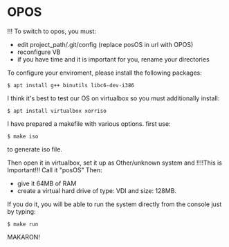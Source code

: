 # OPOS


!!! To switch to opos, you must:
- edit project_path/.git/config  (replace posOS in url with OPOS)
- reconfigure VB
- if you have time and it is important for you, rename your directories

To configure your enviroment, please install the following packages:

`$ apt install g++ binutils libc6-dev-i386`

I think it's best to test our OS on virtualbox so you must additionally install:

`$ apt install virtualbox xorriso`

I have prepared a makefile with various options.
first use:

`$ make iso` 

to generate iso file.

Then open it in virtualbox, set it up as Other/unknown system and !!!!This is Important!!!
Call it "posOS"
Then:
- give it 64MB of RAM
- create a virtual hard drive of type: VDI and size: 128MB.

If you do it, you will be able to run the system directly from the console just by typing:

`$ make run`

MAKARON!

